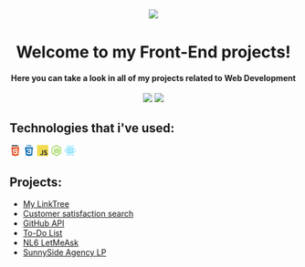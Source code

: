<div align=center>
  
  <img src = "https://github.com/Matheus-gs/Front-end/blob/matheus-gs/dev-image-unsplash.jpg?raw=true"/>
  
  <h1> Welcome to my Front-End projects!</h1>
  <h4> Here you can take a look in all of my projects related to Web Development</h4>
  
</div>

<div align=center>
  <img src = "https://img.shields.io/badge/-Linkedin-0a66c2?style=flat-square&logo=Linkedin&logoColor=white&link=https://www.linkedin.com/in/matheusgss/"> 
  <img src = "https://img.shields.io/badge/-GitHub-2a2a2a?style=flat-square&logo=Github&logoColor=white&link=https://www.github.com/users/matheus-gs/"/>
</div>

<h2>Technologies that i've used: </h2>
<img src="https://raw.githubusercontent.com/devicons/devicon/master/icons/html5/html5-original-wordmark.svg" alt="html5"  width="20" height="20"/>
<img src="https://raw.githubusercontent.com/devicons/devicon/master/icons/css3/css3-plain-wordmark.svg" alt="css3"  width="20" height="20"/> 
<img src="https://raw.githubusercontent.com/devicons/devicon/master/icons/javascript/javascript-original.svg" alt="javascript" width="20" height="20"/> 
<img src="https://raw.githubusercontent.com/devicons/devicon/master/icons/nodejs/nodejs-original.svg" alt="node" width="20" height="20"/> 
<img src="https://raw.githubusercontent.com/devicons/devicon/master/icons/react/react-original.svg" alt="react" width="20" height="20"/>


<h2>Projects: </h2>
<ul>
  <li>
    <a href="https://github.com/matheus-gs/mylinktree" target = "blank">My LinkTree</a>
  </li>
  <li>
    <a href="https://github.com/Matheus-gs/CustomerSatisfactionSearch" target = "blank">Customer satisfaction search</a>
  </li>
  <li>
    <a href="https://github.com/Matheus-gs/GitHub-API" target = "blank">GitHub API</a>
  </li>
  <li>
    <a href="https://github.com/Matheus-gs/ToDo-list" target = "blank">To-Do List</a>
  </li>
  <li>
    <a href="https://github.com/Matheus-gs/NLW6-LetMeAsk-ReactJs" target = "blank">NL6 LetMeAsk</a>
  </li>
  <li>
    <a href="https://github.com/Matheus-gs/SunnySide-Agency-LandingPage" target = "blank">SunnySide Agency LP</a>
  </li>
</ul>
